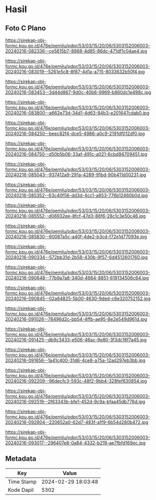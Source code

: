 # Hasil

## Foto C Plano

https://sirekap-obj-formc.kpu.go.id/476e/pemilu/pdpr/53/03/15/20/06/5303152006003-20240216-082336--ce5615b7-8988-4d85-86dc-471df1c04ae4.jpg

https://sirekap-obj-formc.kpu.go.id/476e/pemilu/pdpr/53/03/15/20/06/5303152006003-20240216-083019--5261e5c8-8f87-4d1a-a715-8033632b50f4.jpg

https://sirekap-obj-formc.kpu.go.id/476e/pemilu/pdpr/53/03/15/20/06/5303152006003-20240216-083453--3d44d867-9d0c-40b6-9969-b860dc1e498c.jpg

https://sirekap-obj-formc.kpu.go.id/476e/pemilu/pdpr/53/03/15/20/06/5303152006003-20240216-083800--a662e73d-34d1-4d63-84b3-e201647cdab0.jpg

https://sirekap-obj-formc.kpu.go.id/476e/pemilu/pdpr/53/03/15/20/06/5303152006003-20240216-084250--beec82f4-dce5-4986-a0c9-2191df012df0.jpg

https://sirekap-obj-formc.kpu.go.id/476e/pemilu/pdpr/53/03/15/20/06/5303152006003-20240216-084750--d50b5b06-33af-491c-a021-6cbd94709451.jpg

https://sirekap-obj-formc.kpu.go.id/476e/pemilu/pdpr/53/03/15/20/06/5303152006003-20240216-085043--937412a9-291a-4289-91bd-90b411d00231.jpg

https://sirekap-obj-formc.kpu.go.id/476e/pemilu/pdpr/53/03/15/20/06/5303152006003-20240216-085352--63c40f56-dd3d-4cc1-a853-776b12460b0d.jpg

https://sirekap-obj-formc.kpu.go.id/476e/pemilu/pdpr/53/03/15/20/06/5303152006003-20240216-085552--d06932ee-8fcf-47d3-86f6-28c1c3e50c46.jpg

https://sirekap-obj-formc.kpu.go.id/476e/pemilu/pdpr/53/03/15/20/06/5303152006003-20240216-085830--60087a5c-a40f-4de2-b3cd-f72e1d77093e.jpg

https://sirekap-obj-formc.kpu.go.id/476e/pemilu/pdpr/53/03/15/20/06/5303152006003-20240216-090334--572bb31d-2b58-430b-9f57-6d4512601760.jpg

https://sirekap-obj-formc.kpu.go.id/476e/pemilu/pdpr/53/03/15/20/06/5303152006003-20240216-090648--77b9a7a8-340d-4984-8851-619134506c64.jpg

https://sirekap-obj-formc.kpu.go.id/476e/pemilu/pdpr/53/03/15/20/06/5303152006003-20240216-090845--02a64825-5b00-4630-9ded-c6e320752152.jpg

https://sirekap-obj-formc.kpu.go.id/476e/pemilu/pdpr/53/03/15/20/06/5303152006003-20240216-091026--78496d2c-bb54-4ffb-ae95-8e2e549d961d.jpg

https://sirekap-obj-formc.kpu.go.id/476e/pemilu/pdpr/53/03/15/20/06/5303152006003-20240216-091425--db9c3433-e506-46ac-9e80-3f3dc18f7a45.jpg

https://sirekap-obj-formc.kpu.go.id/476e/pemilu/pdpr/53/03/15/20/06/5303152006003-20240216-091656--1a41c400-31d6-4ce8-a75a-12ad297eb3bb.jpg

https://sirekap-obj-formc.kpu.go.id/476e/pemilu/pdpr/53/03/15/20/06/5303152006003-20240216-092209--96decfc3-593c-48f2-9bb4-328fef630854.jpg

https://sirekap-obj-formc.kpu.go.id/476e/pemilu/pdpr/53/03/15/20/06/5303152006003-20240216-092519--2f63343b-bfe1-452d-9c9a-bfaa45db776d.jpg

https://sirekap-obj-formc.kpu.go.id/476e/pemilu/pdpr/53/03/15/20/06/5303152006003-20240216-092804--220652a0-62d7-483f-a1f9-6b54d280b472.jpg

https://sirekap-obj-formc.kpu.go.id/476e/pemilu/pdpr/53/03/15/20/06/5303152006003-20240216-093017--296407e8-0a84-4332-b219-ae7fbfd169ec.jpg


## Metadata

| Key        | Value               |
| ---------- | ------------------- |
| Time Stamp | 2024-02-29 18:03:48 |
| Kode Dapil | 5302                |



